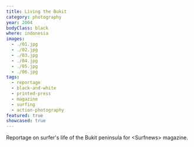 ```yaml
---
title: Living the Bukit
category: photography
year: 2004
bodyClass: black
where: indonesia
images:
  - ./01.jpg
  - ./02.jpg
  - ./03.jpg
  - ./04.jpg
  - ./05.jpg
  - ./06.jpg
tags:
  - reportage
  - black-and-white
  - printed-press
  - magazine
  - surfing
  - action-photography
featured: true
showcased: true
---
```


Reportage on surfer's life of the Bukit peninsula for &lt;Surfnews&gt; magazine.
